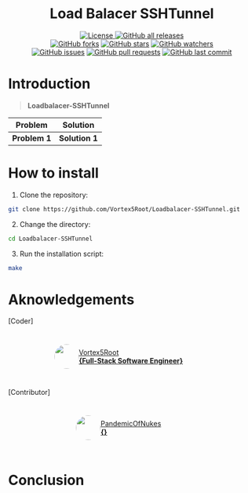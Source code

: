<h1 align="center">Load Balacer SSHTunnel</h1>
<p align="center">
    <a href="https://github.com/Vortex5Root/Loadbalacer-SSHTunnel/blob/main/LICENSE"><img src="https://img.shields.io/github/license/Vortex5Root/Loadbalacer-SSHTunnel.svg" alt="License">
    <a href="https://github.com/Vortex5Root/Loadbalacer-SSHTunnel/releases"><img src="https://img.shields.io/github/downloads/Vortex5Root/Loadbalacer-SSHTunnel/total.svg" alt="GitHub all releases"></a><br>
    <a href="https://github.com/Vortex5Root/Loadbalacer-SSHTunnel/network"><img src="https://img.shields.io/github/forks/Vortex5Root/Loadbalacer-SSHTunnel.svg" alt="GitHub forks"></a>
    <a href="https://github.com/Vortex5Root/Loadbalacer-SSHTunnel/stargazers"><img src="https://img.shields.io/github/stars/Vortex5Root/Loadbalacer-SSHTunnel.svg" alt="GitHub stars"></a>
    <a href="https://github.com/Vortex5Root/Loadbalacer-SSHTunnel/watchers"><img src="https://img.shields.io/github/watchers/Vortex5Root/Loadbalacer-SSHTunnel.svg" alt="GitHub watchers"></a><br>
    <a href="https://github.com/Vortex5Root/Loadbalacer-SSHTunnel/issues"><img src="https://img.shields.io/github/issues/Vortex5Root/Loadbalacer-SSHTunnel.svg" alt="GitHub issues"></a>
    <a href="https://github.com/Vortex5Root/Loadbalacer-SSHTunnel/pulls"><img src="https://img.shields.io/github/issues-pr/Vortex5Root/Loadbalacer-SSHTunnel.svg" alt="GitHub pull requests"></a>
    <a href="https://github.com/Vortex5Root/Loadbalacer-SSHTunnel/commits/master"><img src="https://img.shields.io/github/last-commit/Vortex5Root/Loadbalacer-SSHTunnel.svg" alt="GitHub last commit"></a>
</p>

# Introduction

> **Loadbalacer-SSHTunnel** 

| Problem | Solution |
| --- | --- |
| **Problem 1** | **Solution 1** |

# How to install

1. Clone the repository:
```bash
git clone https://github.com/Vortex5Root/Loadbalacer-SSHTunnel.git
```

2. Change the directory:
```bash
cd Loadbalacer-SSHTunnel
```

3. Run the installation script:
```bash
make
```

# Aknowledgements

[Coder]

<a href="https://github.com/Vortex5Root">
    <div style="display: flex; justify-content: center; align-items: center; height: 100px; width: 450px;">
        <img src=https://avatars.githubusercontent.com/u/102427260?s=200&v=4 width=50 style="border-radius: 50%;">
        <a href="https://github.com/Vortex5Root">Vortex5Root <br><b>        {Full-Stack Software Engineer}</b></a>
    </div>
</a>

[Contributor]

<a href="https://github.com/PandemicOfNukes">
    <div style="display: flex; justify-content: center; align-items: center; height: 100px; width: 450px;">
        <img src=https://avatars.githubusercontent.com/u/59929476?s=200&v=4 width=50 style="border-radius: 50%;">
        <a href="https://github.com/PandemicOfNukes">PandemicOfNukes <br><b>        {}</b></a>
    </div>
</a>

# Conclusion
